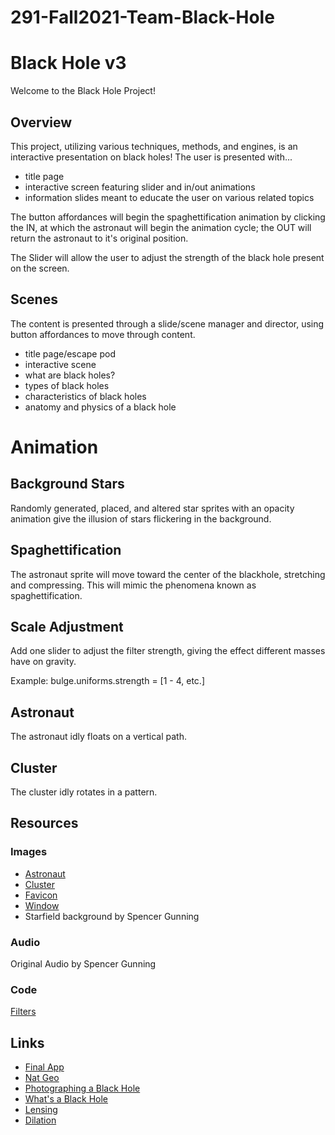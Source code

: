 # 291-Fall2021-Team-Black-Hole
# Black Hole v3
Welcome to the Black Hole Project!

## Overview
This project, utilizing various techniques, methods, and engines, is an interactive presentation on black holes!
The user is presented with...
- title page
- interactive screen featuring slider and in/out animations
- information slides meant to educate the user on various related topics

The button affordances will begin the spaghettification animation by clicking the IN, at which the astronaut will begin the animation cycle; the OUT will return the astronaut to it's original position. 

The Slider will allow the user to adjust the strength of the black hole present on the screen. 

## Scenes
The content is presented through a slide/scene manager and director, using button affordances to move through content.
- title page/escape pod
- interactive scene
- what are black holes?
- types of black holes
- characteristics of black holes
- anatomy and physics of a black hole

# Animation

## Background Stars
Randomly generated, placed, and altered star sprites with an opacity animation give the illusion of stars flickering in the background.

## Spaghettification
The astronaut sprite will move toward the center of the blackhole, stretching and compressing. This will mimic the phenomena known as spaghettification.

## Scale Adjustment
Add one slider to adjust the filter strength, giving the effect different masses have on gravity.

Example: bulge.uniforms.strength = [1 - 4, etc.]

## Astronaut
The astronaut idly floats on a vertical path.

## Cluster
The cluster idly rotates in a pattern.

## Resources
### Images
- [Astronaut](https://pngimg.com/uploads/astronaut/astronaut_PNG66.png)
- [Cluster](https://giphy.com/stickers/galaxy-space-gif-j5QUSpXVuwtr2)
- [Favicon](https://www.transparentpng.com/download/black-hole-_247.html)
- [Window](https://gymrocket.com/gym-rocket/rocket-window/)
- Starfield background by Spencer Gunning

### Audio
Original Audio by Spencer Gunning

### Code
[Filters](https://www.npmjs.com/package/pixi-filters)

## Links
- [Final App](https://idmx291-f21-final.netlify.app)
- [Nat Geo](https://www.nationalgeographic.com/science/article/black-holes)
- [Photographing a Black Hole](https://www.nasa.gov/image-feature/photographing-a-black-hole)
- [What's a Black Hole](https://www.nasa.gov/vision/universe/starsgalaxies/black_hole_description.html)
- [Lensing](https://www.black-holes.org/the-science-numerical-relativity/numerical-relativity/gravitational-lensing)
- [Dilation](https://www.wtamu.edu/~cbaird/sq/2013/06/24/does-time-go-faster-at-the-top-of-a-building-compared-to-the-bottom/)